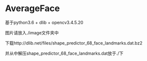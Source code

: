 # AverageFace
基于python3.6 + dlib + opencv3.4.5.20

图片请放入./image文件夹中

下载http://dlib.net/files/shape_predictor_68_face_landmarks.dat.bz2

并从中解压shape_predictor_68_face_landmarks.dat放于./下
